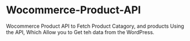 # Wocommerce-Product-API
Wocommerce Product API to Fetch Product Catagory, and products Using the API, Which Allow you to Get teh data from the WordPress.

